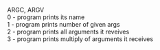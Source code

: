 ARGC, ARGV <br />
0 - program prints its name <br />
1 - program prints number of given args <br />
2 - program prints all arguments it reveives <br />
3 - program prints multiply of arguments it receives <br />
